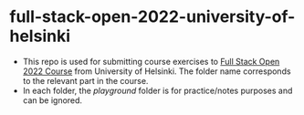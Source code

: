 # full-stack-open-2022-university-of-helsinki

- This repo is used for submitting course exercises to [Full Stack Open 2022 Course](https://fullstackopen.com/en/) from University of Helsinki. The folder name corresponds to the relevant part in the course.
- In each folder, the _playground_ folder is for practice/notes purposes and can be ignored.
